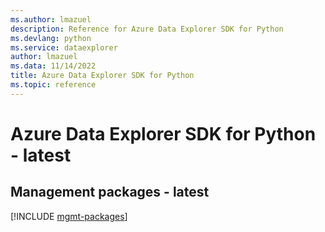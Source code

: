 ```yaml
---
ms.author: lmazuel
description: Reference for Azure Data Explorer SDK for Python
ms.devlang: python
ms.service: dataexplorer
author: lmazuel
ms.data: 11/14/2022
title: Azure Data Explorer SDK for Python
ms.topic: reference
---
```

# Azure Data Explorer SDK for Python - latest

## Management packages - latest
[!INCLUDE [mgmt-packages](data-explorer-mgmt-index.md)]
